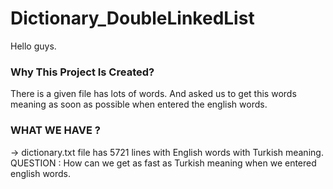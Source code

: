 # Dictionary_DoubleLinkedList

Hello guys. 
<h3>  Why This Project Is Created? </h3> 
There is a given file has lots of words. And asked us to get this words meaning as soon as possible when entered the english words.


<h3> WHAT WE HAVE ? </h3> 
-> dictionary.txt file has 5721 lines with English words with Turkish meaning.
QUESTION : How  can we get as fast as Turkish meaning when we entered english words. 

 

